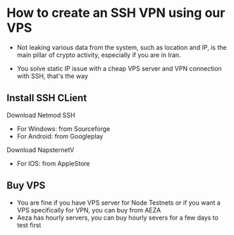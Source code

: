 # How to create an SSH VPN using our VPS
* Not leaking various data from the system, such as location and IP, is the main pillar of crypto activity, especially if you are in Iran.

* You solve static IP issue with a cheap VPS server and VPN connection with SSH, that's the way

## Install SSH CLient
Download Netmod SSH
* For Windows: from Sourceforge
* For Android: from Googleplay

Download NapsternetV
* For IOS: from AppleStore

## Buy VPS
* You are fine if you have VPS server for Node Testnets or if you want a VPS specifically for VPN, you can buy from AEZA
* Aeza has hourly servers, you can buy hourly severs for a few days to test first

